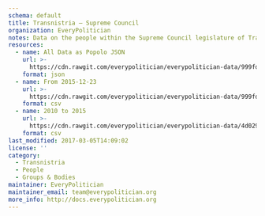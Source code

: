 ```yaml
---
schema: default
title: Transnistria — Supreme Council
organization: EveryPolitician
notes: Data on the people within the Supreme Council legislature of Transnistria.
resources:
  - name: All Data as Popolo JSON
    url: >-
      https://cdn.rawgit.com/everypolitician/everypolitician-data/999fd62bd194ee84f277341c2db40e3b8dd17e54/data/Transnistria/Supreme_Council/ep-popolo-v1.0.json
    format: json
  - name: From 2015-12-23
    url: >-
      https://cdn.rawgit.com/everypolitician/everypolitician-data/999fd62bd194ee84f277341c2db40e3b8dd17e54/data/Transnistria/Supreme_Council/term-6.csv
    format: csv
  - name: 2010 to 2015
    url: >-
      https://cdn.rawgit.com/everypolitician/everypolitician-data/4d0298d2f27a0964ecb092dfedfe35b2700fcbd0/data/Transnistria/Supreme_Council/term-5.csv
    format: csv
last_modified: 2017-03-05T14:09:02
license: ''
category:
  - Transnistria
  - People
  - Groups & Bodies
maintainer: EveryPolitician
maintainer_email: team@everypolitician.org
more_info: http://docs.everypolitician.org
---
```

